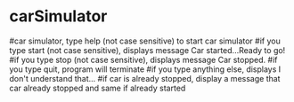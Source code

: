 # carSimulator
#car simulator, type help (not case sensitive) to start car simulator #if you type start (not case sensitive), displays message Car started...Ready to go! #if you type stop (not case sensitive), displays message Car stopped. #if you type quit, program will terminate #if you type anything else, displays I don't understand that... #if car is already stopped, display a message that car already stopped and same if already started
